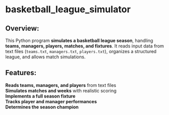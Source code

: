 # basketball_league_simulator
## Overview:
This Python program **simulates a basketball league season**, handling **teams, managers, players, matches, and fixtures**. It reads input data from text files (`teams.txt`, `managers.txt`, `players.txt`), organizes a structured league, and allows match simulations.

## Features:
 **Reads teams, managers, and players** from text files  
 **Simulates matches and weeks** with realistic scoring  
 **Implements a full season fixture**  
 **Tracks player and manager performances**  
 **Determines the season champion**  

